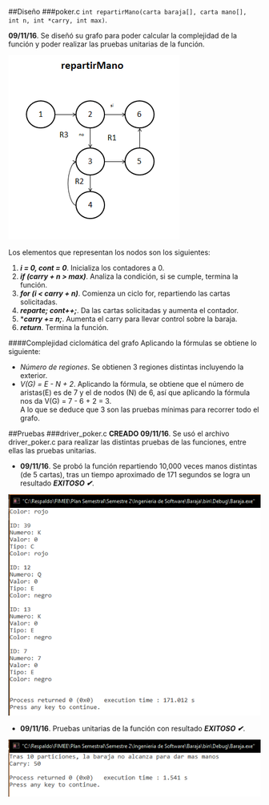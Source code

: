 ##Diseño
###poker.c
`int repartirMano(carta baraja[], carta mano[], int n, int *carry, int max)`. 

**09/11/16**. Se diseñó su grafo para poder calcular la complejidad de la función y poder realizar las pruebas unitarias de la función.  

![GrafoQJ](./images/grafoRepartirMano.png) 

Los elementos que representan los nodos son los siguientes:  
1. ***i = 0, cont = 0***. Inicializa los contadores a 0.  
2. ***if (carry + n > max)***. Analiza la condición, si se cumple, termina la función.  
3. ***for (i < carry + n)***. Comienza un ciclo for, repartiendo las cartas solicitadas.  
4. ***reparte; cont++;***. Da las cartas solicitadas y aumenta el contador.  
5. ****carry += n;***. Aumenta el carry para llevar control sobre la baraja.  
6. ***return***. Termina la función.  

####Complejidad ciclomática del grafo
Aplicando la fórmulas se obtiene lo siguiente:  
- *Número de regiones*. Se obtienen 3 regiones distintas incluyendo la exterior.  
- *V(G) = E - N + 2*. Aplicando la fórmula, se obtiene que el número de aristas(E) es de 7 y el de nodos (N) de 6, así que aplicando la fórmula nos da V(G) = 7 - 6 + 2 = 3.  
A lo que se deduce que 3 son las pruebas mínimas para recorrer todo el grafo. 

##Pruebas
###driver_poker.c
**CREADO 09/11/16**. Se usó el archivo driver_poker.c para realizar las distintas pruebas de las funciones, entre ellas las pruebas unitarias.  

- **09/11/16**. Se probó la función repartiendo 10,000 veces manos distintas (de 5 cartas), tras un tiempo aproximado de 171 segundos se logra un resultado ***EXITOSO ✔***.

![pruebaIEC](./images/pruebaRepartirMano.png)  

- **09/11/16**. Pruebas unitarias de la función con resultado ***EXITOSO ✔***.  

![driverRM](./images/driverRepartirMano.png)  
